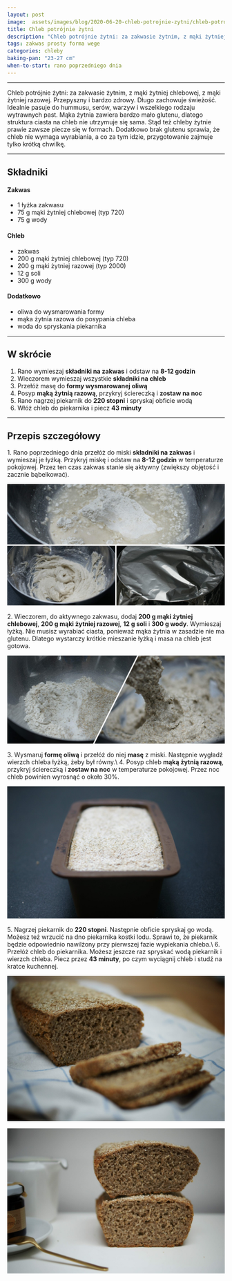 ```yaml
---
layout: post
image:  assets/images/blog/2020-06-20-chleb-potrojnie-zytni/chleb-potrojnie-zytni.jpg
title: Chleb potrójnie żytni
description: "Chleb potrójnie żytni: za zakwasie żytnim, z mąki żytniej chlebowej, z mąki żytniej razowej. Najzdrowszy rodzaj pieczywa, ma bardzo charakterystyczny smak, długo zachowuje świeżość."
tags: zakwas prosty forma wege
categories: chleby
baking-pan: "23-27 cm"
when-to-start: rano poprzedniego dnia
---
```


-----

Chleb potrójnie żytni: za zakwasie żytnim, z mąki żytniej chlebowej, z mąki żytniej razowej. Przepyszny i bardzo zdrowy. Długo zachowuje świeżość. Idealnie pasuje do hummusu, serów, warzyw i wszelkiego rodzaju wytrawnych past. Mąka żytnia zawiera bardzo mało glutenu, dlatego struktura ciasta na chleb nie utrzymuje się sama. Stąd też chleby żytnie prawie zawsze piecze się w formach. Dodatkowo brak glutenu sprawia, że chleb nie wymaga wyrabiania, a co za tym idzie, przygotowanie zajmuje tylko krótką chwilkę.

-----

## Składniki

#### Zakwas

* 1 łyżka zakwasu
* 75 g mąki żytniej chlebowej (typ 720)
* 75 g wody

#### Chleb

* zakwas
* 200 g mąki żytniej chlebowej (typ 720)
* 200 g mąki żytniej razowej (typ 2000)
* 12 g soli
* 300 g wody

#### Dodatkowo

* oliwa do wysmarowania formy
* mąka żytnia razowa do posypania chleba
* woda do spryskania piekarnika

-----

## W skrócie

1. Rano wymieszaj **składniki na zakwas** i odstaw na **8-12 godzin**
2. Wieczorem wymieszaj wszystkie **składniki na chleb**
3. Przełóż masę do **formy wysmarowanej oliwą**
4. Posyp **mąką żytnią razową**, przykryj ściereczką i **zostaw na noc**
5. Rano nagrzej piekarnik do **220 stopni** i spryskaj obficie wodą
6. Włóż chleb do piekarnika i piecz **43 minuty**

-----

## Przepis szczegółowy

1\. Rano poprzedniego dnia przełóż do miski **składniki na zakwas** i wymieszaj je łyżką. Przykryj miskę i odstaw na **8-12 godzin** w temperaturze pokojowej. Przez ten czas zakwas stanie się aktywny (zwiększy objętość i zacznie bąbelkować).

![Chleb potrójnie żytni - Zakwas](/assets/images/blog/2020-06-20-chleb-potrojnie-zytni/chleb-potrojnie-zytni-zakwas.jpg)

2\. Wieczorem, do aktywnego zakwasu, dodaj **200 g mąki żytniej chlebowej**, **200 g mąki żytniej razowej**, **12 g soli** i **300 g wody**. Wymieszaj łyżką. Nie musisz wyrabiać ciasta, ponieważ mąka żytnia w zasadzie nie ma glutenu. Dlatego wystarczy krótkie mieszanie łyżką i masa na chleb jest gotowa. 

![Chleb potrójnie żytni - Mieszanie](/assets/images/blog/2020-06-20-chleb-potrojnie-zytni/chleb-potrojnie-zytni-mieszanie.jpg)

3\. Wysmaruj **formę oliwą** i przełóż do niej **masę** z miski. Następnie wygładź wierzch chleba łyżką, żeby był równy.\\
4\. Posyp chleb **mąką żytnią razową**, przykryj ściereczką i **zostaw na noc** w temperaturze pokojowej. Przez noc chleb powinien wyrosnąć o około 30%.

![Chleb potrójnie żytni - Wyrośnięty](/assets/images/blog/2020-06-20-chleb-potrojnie-zytni/chleb-potrojnie-zytni-wyrosniety.jpg)

5\. Nagrzej piekarnik do **220 stopni**. Następnie obficie spryskaj go wodą. Możesz też wrzucić na dno piekarnika kostki lodu. Sprawi to, że piekarnik będzie odpowiednio nawilżony przy pierwszej fazie wypiekania chleba.\\
6\. Przełóż chleb do piekarnika. Możesz jeszcze raz spryskać wodą piekarnik i wierzch chleba. Piecz przez **43 minuty**, po czym wyciągnij chleb i studź na kratce kuchennej.


![Chleb potrójnie żytni](/assets/images/blog/2020-06-20-chleb-potrojnie-zytni/chleb-potrojnie-zytni-gotowy.jpg)

![Chleb potrójnie żytni](/assets/images/blog/2020-06-20-chleb-potrojnie-zytni/chleb-potrojnie-zytni-gotowy-drugi.jpg)
